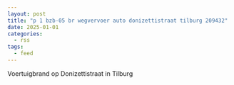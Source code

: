 ```yaml
---
layout: post
title: "p 1 bzb-05 br wegvervoer auto donizettistraat tilburg 209432"
date: 2025-01-01
categories: 
  - rss
tags: 
  - feed
---
```


Voertuigbrand op Donizettistraat in Tilburg
